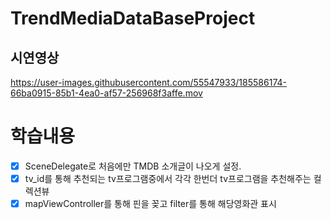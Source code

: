 # TrendMediaDataBaseProject
## 시연영상





https://user-images.githubusercontent.com/55547933/185586174-66ba0915-85b1-4ea0-af57-256968f3affe.mov

# 학습내용
- [x] SceneDelegate로 처음에만 TMDB 소개글이 나오게 설정.
- [x] tv_id를 통해 추천되는 tv프로그램중에서 각각 한번더 tv프로그램을 추천해주는 컬렉션뷰 
- [x] mapViewController를 통해 핀을 꽂고 filter를 통해 해당영화관 표시
